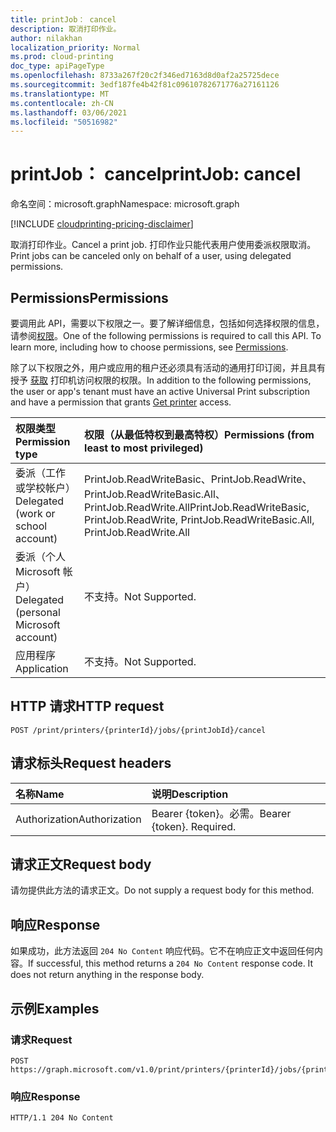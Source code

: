 ```yaml
---
title: printJob： cancel
description: 取消打印作业。
author: nilakhan
localization_priority: Normal
ms.prod: cloud-printing
doc_type: apiPageType
ms.openlocfilehash: 8733a267f20c2f346ed7163d8d0af2a25725dece
ms.sourcegitcommit: 3edf187fe4b42f81c09610782671776a27161126
ms.translationtype: MT
ms.contentlocale: zh-CN
ms.lasthandoff: 03/06/2021
ms.locfileid: "50516982"
---
```

# <a name="printjob-cancel"></a><span data-ttu-id="97946-103">printJob： cancel</span><span class="sxs-lookup"><span data-stu-id="97946-103">printJob: cancel</span></span>
<span data-ttu-id="97946-104">命名空间：microsoft.graph</span><span class="sxs-lookup"><span data-stu-id="97946-104">Namespace: microsoft.graph</span></span>

[!INCLUDE [cloudprinting-pricing-disclaimer](../../includes/cloudprinting-pricing-disclaimer.md)]

<span data-ttu-id="97946-105">取消打印作业。</span><span class="sxs-lookup"><span data-stu-id="97946-105">Cancel a print job.</span></span> <span data-ttu-id="97946-106">打印作业只能代表用户使用委派权限取消。</span><span class="sxs-lookup"><span data-stu-id="97946-106">Print jobs can be canceled only on behalf of a user, using delegated permissions.</span></span>

## <a name="permissions"></a><span data-ttu-id="97946-107">Permissions</span><span class="sxs-lookup"><span data-stu-id="97946-107">Permissions</span></span>
<span data-ttu-id="97946-p102">要调用此 API，需要以下权限之一。要了解详细信息，包括如何选择权限的信息，请参阅[权限](/graph/permissions-reference)。</span><span class="sxs-lookup"><span data-stu-id="97946-p102">One of the following permissions is required to call this API. To learn more, including how to choose permissions, see [Permissions](/graph/permissions-reference).</span></span>

<span data-ttu-id="97946-110">除了以下权限之外，用户或应用的租户还必须具有活动的通用打印订阅，并且具有授予 [获取](printer-get.md) 打印机访问权限的权限。</span><span class="sxs-lookup"><span data-stu-id="97946-110">In addition to the following permissions, the user or app's tenant must have an active Universal Print subscription and have a permission that grants [Get printer](printer-get.md) access.</span></span>

|<span data-ttu-id="97946-111">权限类型</span><span class="sxs-lookup"><span data-stu-id="97946-111">Permission type</span></span> | <span data-ttu-id="97946-112">权限（从最低特权到最高特权）</span><span class="sxs-lookup"><span data-stu-id="97946-112">Permissions (from least to most privileged)</span></span> |
|:---------------|:--------------------------------------------|
|<span data-ttu-id="97946-113">委派（工作或学校帐户）</span><span class="sxs-lookup"><span data-stu-id="97946-113">Delegated (work or school account)</span></span>| <span data-ttu-id="97946-114">PrintJob.ReadWriteBasic、PrintJob.ReadWrite、PrintJob.ReadWriteBasic.All、PrintJob.ReadWrite.All</span><span class="sxs-lookup"><span data-stu-id="97946-114">PrintJob.ReadWriteBasic, PrintJob.ReadWrite, PrintJob.ReadWriteBasic.All, PrintJob.ReadWrite.All</span></span> |
|<span data-ttu-id="97946-115">委派（个人 Microsoft 帐户）</span><span class="sxs-lookup"><span data-stu-id="97946-115">Delegated (personal Microsoft account)</span></span>|<span data-ttu-id="97946-116">不支持。</span><span class="sxs-lookup"><span data-stu-id="97946-116">Not Supported.</span></span>|
|<span data-ttu-id="97946-117">应用程序</span><span class="sxs-lookup"><span data-stu-id="97946-117">Application</span></span>| <span data-ttu-id="97946-118">不支持。</span><span class="sxs-lookup"><span data-stu-id="97946-118">Not Supported.</span></span> |

## <a name="http-request"></a><span data-ttu-id="97946-119">HTTP 请求</span><span class="sxs-lookup"><span data-stu-id="97946-119">HTTP request</span></span>

<!-- {
  "blockType": "ignored"
}
-->
``` http
POST /print/printers/{printerId}/jobs/{printJobId}/cancel
```

## <a name="request-headers"></a><span data-ttu-id="97946-120">请求标头</span><span class="sxs-lookup"><span data-stu-id="97946-120">Request headers</span></span>
|<span data-ttu-id="97946-121">名称</span><span class="sxs-lookup"><span data-stu-id="97946-121">Name</span></span>|<span data-ttu-id="97946-122">说明</span><span class="sxs-lookup"><span data-stu-id="97946-122">Description</span></span>|
|:---|:---|
|<span data-ttu-id="97946-123">Authorization</span><span class="sxs-lookup"><span data-stu-id="97946-123">Authorization</span></span>|<span data-ttu-id="97946-p103">Bearer {token}。必需。</span><span class="sxs-lookup"><span data-stu-id="97946-p103">Bearer {token}. Required.</span></span>|

## <a name="request-body"></a><span data-ttu-id="97946-126">请求正文</span><span class="sxs-lookup"><span data-stu-id="97946-126">Request body</span></span>
<span data-ttu-id="97946-127">请勿提供此方法的请求正文。</span><span class="sxs-lookup"><span data-stu-id="97946-127">Do not supply a request body for this method.</span></span>

## <a name="response"></a><span data-ttu-id="97946-128">响应</span><span class="sxs-lookup"><span data-stu-id="97946-128">Response</span></span>
<span data-ttu-id="97946-p104">如果成功，此方法返回 `204 No Content` 响应代码。它不在响应正文中返回任何内容。</span><span class="sxs-lookup"><span data-stu-id="97946-p104">If successful, this method returns a `204 No Content` response code. It does not return anything in the response body.</span></span>

## <a name="examples"></a><span data-ttu-id="97946-131">示例</span><span class="sxs-lookup"><span data-stu-id="97946-131">Examples</span></span>

### <a name="request"></a><span data-ttu-id="97946-132">请求</span><span class="sxs-lookup"><span data-stu-id="97946-132">Request</span></span>
<!-- {
  "blockType": "request",
  "name": "printjob_cancel"
}
-->
``` http
POST https://graph.microsoft.com/v1.0/print/printers/{printerId}/jobs/{printJobId}/cancel
```

### <a name="response"></a><span data-ttu-id="97946-133">响应</span><span class="sxs-lookup"><span data-stu-id="97946-133">Response</span></span>
<!-- {
  "blockType": "response",
  "truncated": true
}
-->
``` http
HTTP/1.1 204 No Content
```

